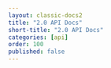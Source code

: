 ```yaml
---
layout: classic-docs2
title: "2.0 API Docs"
short-title: "2.0 API Docs"
categories: [api]
order: 100
published: false
---
```

